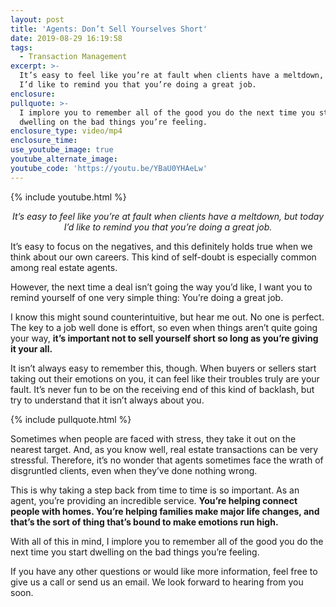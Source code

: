 ```yaml
---
layout: post
title: 'Agents: Don’t Sell Yourselves Short'
date: 2019-08-29 16:19:58
tags:
  - Transaction Management
excerpt: >-
  It’s easy to feel like you’re at fault when clients have a meltdown, but today
  I’d like to remind you that you’re doing a great job.
enclosure:
pullquote: >-
  I implore you to remember all of the good you do the next time you start
  dwelling on the bad things you’re feeling.
enclosure_type: video/mp4
enclosure_time:
use_youtube_image: true
youtube_alternate_image:
youtube_code: 'https://youtu.be/YBaU0YHAeLw'
---
```


{% include youtube.html %}

<p style="text-align: center;"><em>It’s easy to feel like you’re at fault when clients have a meltdown, but today I’d like to remind you that you’re doing a great job.</em></p>

It’s easy to focus on the negatives, and this definitely holds true when we think about our own careers. This kind of self-doubt is especially common among real estate agents.

However, the next time a deal isn’t going the way you’d like, I want you to remind yourself of one very simple thing: You’re doing a great job.&nbsp;

I know this might sound counterintuitive, but hear me out. No one is perfect. The key to a job well done is effort, so even when things aren’t quite going your way, **it’s important not to sell yourself short so long as you’re giving it your all.**&nbsp;

It isn’t always easy to remember this, though. When buyers or sellers start taking out their emotions on you, it can feel like their troubles truly are your fault. It’s never fun to be on the receiving end of this kind of backlash, but try to understand that it isn’t always about you.&nbsp;

{% include pullquote.html %}

Sometimes when people are faced with stress, they take it out on the nearest target. And, as you know well, real estate transactions can be very stressful. Therefore, it’s no wonder that agents sometimes face the wrath of disgruntled clients, even when they’ve done nothing wrong.

This is why taking a step back from time to time is so important. As an agent, you’re providing an incredible service. **You’re helping connect people with homes. You’re helping families make major life changes, and that’s the sort of thing that’s bound to make emotions run high.&nbsp;**

With all of this in mind, I implore you to remember all of the good you do the next time you start dwelling on the bad things you’re feeling.&nbsp;

If you have any other questions or would like more information, feel free to give us a call or send us an email. We look forward to hearing from you soon.
